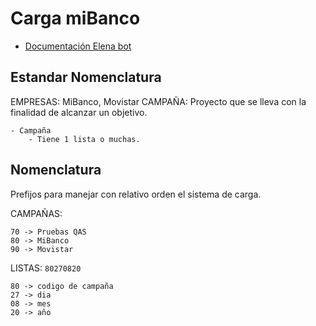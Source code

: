 # Carga miBanco

* [Documentación Elena bot](docs/elena-bot.md)


## Estandar Nomenclatura

EMPRESAS: 	MiBanco, Movistar
CAMPAÑA:	Proyecto que se lleva con la finalidad de alcanzar un objetivo.

	- Campaña
		- Tiene 1 lista o muchas.

## Nomenclatura
Prefijos para manejar con relativo orden el sistema de carga.

CAMPAÑAS:
	
	70 -> Pruebas QAS
	80 -> MiBanco
	90 -> Movistar

LISTAS: `80270820`
	
	80 -> codigo de campaña
	27 -> dia
	08 -> mes
	20 -> año


